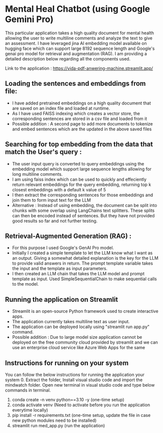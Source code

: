 # Mental Heal Chatbot (using Google Gemini Pro)
This particular application takes a high quality document for mental health allowing the user to write multiline comments and analyze the text to give an assessment. I have leveraged jina AI embedding model available on hugging face which can support large 8192 sequence length and Google's genai pro model for retrieval and augmentation (RAG). I am providing a detailed description below regarding all the components used. 

Link to the application : https://vida-pdf-anwering-machine.streamlit.app/

## Loading the sentences and embeddings from file:  
- I have added pretrained embeddings on a high quality document that are saved on an index file and loaded at runtime. 
- As I have used FAISS indexing which creates a vector store, the corresponding sentences are stored in a csv file and loaded from it
- Possible addition : A second page to add more documents to tokenize and embed sentences which are the updated in the above saved files

## Searching for top embedding from the data that match the User's query :
- The user input query is converted to query embeddings using the embedding model which support large sequence lengths allowing for long multiline comments.
- I am using faiss index which can be used to quickly and effeciently return relevant embeddings for the query embedding, returning top k closest embeddings with a default k value of 5 
- I then extract the corresponding sentences for those embeddings and join them to form input text for the LLM
- Alternative : Instead of using embedding, the document can be split into chunks with some overlap using LangChains text splitters. These splits can then be encoded instead of sentences. But they have not provided good results so far and not further testing.

## Retrieval-Augmented Generation (RAG) :
- For this purpose I used Google's GenAI Pro model.
- Initially I created a simple template to let the LLM know what I want as an output. Giving a somewhat detailed explanation is the key for the LLM to provide valid answers in return. The prompt template variable takes the input and the template as input parameters.
- I then created an LLM chain that takes the LLM model and prompt template as input. Used SimpleSequentialChain to make sequential calls to the model. 

## Running the application on Streamlit
- Streamlit is an open-source Python framework used to create interactive apps.
- The application currently takes multiline text as user input.
- The application can be deployed locally using "streamlit run app.py" command.
- Possible addition : Due to large model size application cannot be deployed on the free community cloud provided by streamlit and we can use an enterprise cloud service like Azure Web Apps for the same

## Instructions for running on your system
You can follow the below instructions for running the application your system
0. Extract the folder, Install visual studio code and import the mindwatch folder. Open new terminal in visual studio code and type below commands in terminal.
1. conda create -n venv python==3.10 -y (one-time setup)
2. conda activate venv (Need to activate before you run the application everytime locally)
3. pip install -r requirements.txt (one-time setup, update the file in case new python modules need to be installed)
4. streamlit run med_app.py (run the application)

